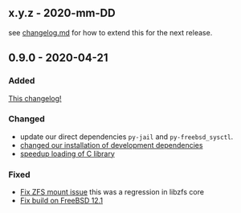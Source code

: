 ## x.y.z - 2020-mm-DD

see [changelog.md](https://changelog.md/) for how to extend this for the next release.

## 0.9.0 - 2020-04-21

### Added

[This changelog!](https://github.com/bsdci/libioc/pull/757)

### Changed

- update our direct dependencies `py-jail` and `py-freebsd_sysctl`.
- [changed our installation of development dependencies](https://github.com/bsdci/libioc/pull/756)
- [speedup loading of C library](https://github.com/bsdci/libioc/pull/752)

### Fixed

- [Fix ZFS mount issue](https://github.com/bsdci/libioc/issues/755) this was a regression in libzfs core
- [Fix build on FreeBSD 12.1](https://github.com/bsdci/libioc/issues/750)
